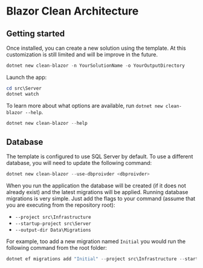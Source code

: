 # Blazor Clean Architecture

## Getting started

Once installed, you can create a new solution using the template.
At this customization is still limited and will be improve in the future.

```powershell
dotnet new clean-blazor -n YourSolutionName -o YourOutputDirectory
```

Launch the app:
```powershell
cd src\Server
dotnet watch
```

To learn more about what options are available, run `dotnet new clean-blazor --help`.
```powershell
dotnet new clean-blazor --help
```

## Database

The template is configured to use SQL Server by default. To use a different database, you will need to update the following command:

```powershell
dotnet new clean-blazor --use-dbproivder <dbproivder>
```

When you run the application the database will be created (if it does not already exist) and the latest migrations will be applied. Running database migrations is very simple. Just add the flags to your command (assume that you are executing from the repository root):

* `--project src\Infrastructure`
* `--startup-project src\Server`
* `--output-dir Data\Migrations`

For example, too add a new migration named `Initial` you would run the following command from the root folder:

```powershell
dotnet ef migrations add "Initial" --project src\Infrastructure --startup-project src\Server --output-dir Data\Migrations
```

